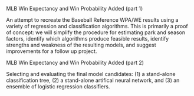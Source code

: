 MLB Win Expectancy and Win Probability Added (part 1)

An attempt to recreate the Baseball Reference WPA/WE results using a variety of regression and classification algorithms. This is primarily a proof of concept: we will simplify the procedure for estimating park and season factors, identify which algorithms produce feasible results, identify strengths and weakness of the resulting models, and suggest improvements for a follow up project. 

MLB Win Expectancy and Win Probability Added (part 2)

Selecting and evaluating the final model candidates: (1) a stand-alone classification tree, (2) a stand-alone artifical neural network, and (3) an ensemble of logistic regression classifiers.
